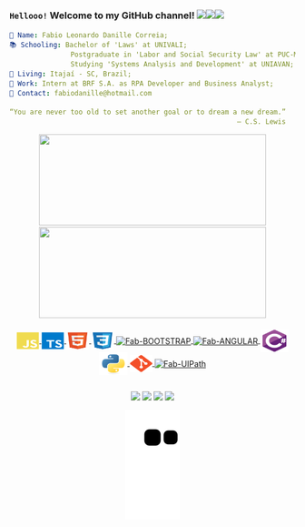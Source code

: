 ### `Hellooo!` Welcome to my GitHub channel! <img src="https://emojis.slackmojis.com/emojis/images/1643514389/3643/cool-doge.gif?1643514389" width="35px"></a><img src="https://emojis.slackmojis.com/emojis/images/1643514389/3643/cool-doge.gif?1643514389" width="35px"></a><img src="https://emojis.slackmojis.com/emojis/images/1643514389/3643/cool-doge.gif?1643514389" width="35px"></a>

```yaml
👤 Name: Fabio Leonardo Danille Correia;
📚 Schooling: Bachelor of 'Laws' at UNIVALI;
               Postgraduate in 'Labor and Social Security Law' at PUC-Minas;
               Studying 'Systems Analysis and Development' at UNIAVAN;
📍 Living: Itajaí - SC, Brazil;
💼 Work: Intern at BRF S.A. as RPA Developer and Business Analyst;
📧 Contact: fabiodanille@hotmail.com

“You are never too old to set another goal or to dream a new dream.” 
                                                        – C.S. Lewis
```
 
<div align="center">
  <a href="https://github.com/FabioDanille">
  <img height="160em" width="400" src="https://github-readme-stats.vercel.app/api?username=FabioDanille&show_icons=true&theme=dark&include_all_commits=true&count_private=true"/>
  <img height="160em" width="400" src="https://github-readme-stats.vercel.app/api/top-langs/?username=FabioDanille&layout=compact&langs_count=7&theme=dark"/>
</div>
           
<div align="center" style="display: inline_block"><br>
  <img align="center" alt="Fab-Js" height="30" width="40" src="https://raw.githubusercontent.com/devicons/devicon/master/icons/javascript/javascript-plain.svg">
  <img align="center" alt="Fab-Ts" height="30" width="40" src="https://raw.githubusercontent.com/devicons/devicon/master/icons/typescript/typescript-plain.svg">
  <img align="center" alt="Fab-HTML" height="30" width="40" src="https://raw.githubusercontent.com/devicons/devicon/master/icons/html5/html5-original.svg">
  <img align="center" alt="Fab-CSS" height="30" width="40" src="https://raw.githubusercontent.com/devicons/devicon/master/icons/css3/css3-original.svg">
  <img align="center" alt="Fab-BOOTSTRAP" height="30" width="40" src="https://getbootstrap.com.br/docs/4.1/assets/img/bootstrap-stack.png">
  <img align="center" alt="Fab-ANGULAR" height="40" width="50" src="https://angular.io/assets/images/logos/angular/angular.svg">

  
  
<!--   <img align="center" alt="Fab-JEST" height="40" width="50" src="https://encrypted-tbn0.gstatic.com/images?q=tbn:ANd9GcTD_LJzUc_cStRA9YXvsjutmnVF2knDaq9p0h_47SeNhhGn2yOpLWGyk9MjHw3Gei6aKGQ&usqp=CAU"> -->
  <img align="center" alt="Fab-csharp" height="40" width="50" src="https://raw.githubusercontent.com/devicons/devicon/master/icons/csharp/csharp-original.svg">  
  <img align="center" alt="Fab-PY" height="40" width="50" src="https://raw.githubusercontent.com/devicons/devicon/master/icons/python/python-original.svg">
  <!-- <img align="center" alt="Fab-MD" height="30" width="40" src="https://encrypted-tbn0.gstatic.com/images?q=tbn:ANd9GcSubvuPaQibp43Md2iW9Qihef64BRdCBpgoBg&usqp=CAU"> -->
  <img align="center" alt="Fab-GIT" height="30" width="40" src="https://raw.githubusercontent.com/devicons/devicon/master/icons/git/git-original.svg">
  <img align="center" alt="Fab-UIPath" height="40" width="40" src="https://res.cloudinary.com/startup-grind/image/upload/c_fill,dpr_2,f_auto,g_center,h_200,q_auto:good,w_200/v1/gcs/platform-data-uipath/contentbuilder/Ui%201080%20x%201080_N4wzQly.png">
           
           
</div>
  
  ##
 
<div align="center"> 
<!--       <a href="Without private channel yet ):" target="_blank"><img src="https://img.shields.io/badge/YouTube-FF0000?style=for-the-badge&logo=youtube&logoColor=white" target="_blank"></a> -->
           <a href="https://www.facebook.com/FabioLDC" target="_blank"><img src="https://img.shields.io/badge/Facebook-1877F2?style=for-the-badge&logo=facebook&logoColor=white" target="_blank"></a>
           <a href="https://www.linkedin.com/in/fabiodanille/" target="_blank"><img src="https://img.shields.io/badge/-LinkedIn-%230077B5?style=for-the-badge&logo=linkedin&logoColor=white" target="_blank"></a>
  <a href = "mailto:fabiodanille@hotmail.com"><img src="https://img.shields.io/badge/Microsoft_Outlook-0078D4?style=for-the-badge&logo=microsoft-outlook&logoColor=white" target="_blank"></a>
  <a href="https://instagram.com/fabiodanille" target="_blank"><img src="https://img.shields.io/badge/-Instagram-%23E4405F?style=for-the-badge&logo=instagram&logoColor=white" target="_blank"></a>
<!--  	<a href="https://www.twitch.tv/tryphx" target="_blank"><img src="https://img.shields.io/badge/Twitch-9146FF?style=for-the-badge&logo=twitch&logoColor=white" target="_blank"></a> -->
 <!--<a href="https://discord.gg/" target="_blank"><img src="https://img.shields.io/badge/Discord-7289DA?style=for-the-badge&logo=discord&logoColor=white" target="_blank"></a> ---> 
  
  
 
  ![Snake animation](https://github.com/FabioDanille/FabioDanille/blob/output/github-contribution-grid-snake.svg)
 
</div>
